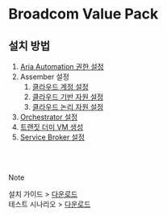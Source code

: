 # Broadcom Value Pack

## 설치 방법

1. [Aria Automation 권한 설정](docs/authn.md)
2. Assember 설정
   1. [클라우드 계정 설정](docs/assembler-01.md)
   2. [클라우드 기반 자원 설정](docs/assembler-02.md)
   3. [클라우드 논리 자원 설정](docs/assembler-03.md)
3. [Orchestrator 설정](docs/orchestrator.md)
4. [트랜짓 더미 VM 생성](docs/transitdummy.md)
5. [Service Broker 설정](docs/broker.md)

<br/>
<br/>

> [!NOTE]
> 설치 가이드 > [다운로드](https://github.com/etevers-vcs/orbrium/blob/main/files/pptx/Broadcom_Value_Pack_Installation_Guide_V1.0.pptx)\
> 테스트 시나리오 > [다운로드](https://github.com/etevers-vcs/orbrium/blob/main/files/pptx/Broadcom_Value_Pack_Test_Scenario_V1.0.pptx)
